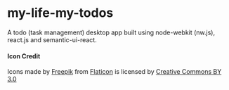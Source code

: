 # my-life-my-todos
A todo (task management) desktop app built using node-webkit (nw.js), react.js and semantic-ui-react.

#### Icon Credit
Icons made by [Freepik](http://www.freepik.com) from [Flaticon](https://www.flaticon.com/) is licensed by 
[Creative Commons BY 3.0](http://creativecommons.org/licenses/by/3.0/)
